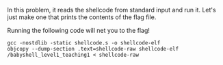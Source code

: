 In this problem, it reads the shellcode from standard input and run it.
Let's just make one that prints the contents of the flag file.

Running the following code will net you to the flag!
```
gcc -nostdlib -static shellcode.s -o shellcode-elf​
objcopy --dump-section .text=shellcode-raw shellcode-elf​
/babyshell_level1_teaching1 < shellcode-raw
```